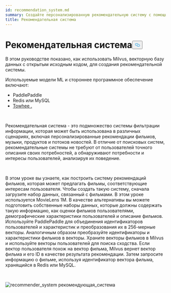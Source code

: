 ```yaml
---
id: recommendation_system.md
summary: Создайте персонализированную рекомендательную систему с помощью Milvus.
title: Рекомендательная система
---
```

<h1 id="Recommender-System" class="common-anchor-header">Рекомендательная система<button data-href="#Recommender-System" class="anchor-icon" translate="no">
      <svg translate="no"
        aria-hidden="true"
        focusable="false"
        height="20"
        version="1.1"
        viewBox="0 0 16 16"
        width="16"
      >
        <path
          fill="#0092E4"
          fill-rule="evenodd"
          d="M4 9h1v1H4c-1.5 0-3-1.69-3-3.5S2.55 3 4 3h4c1.45 0 3 1.69 3 3.5 0 1.41-.91 2.72-2 3.25V8.59c.58-.45 1-1.27 1-2.09C10 5.22 8.98 4 8 4H4c-.98 0-2 1.22-2 2.5S3 9 4 9zm9-3h-1v1h1c1 0 2 1.22 2 2.5S13.98 12 13 12H9c-.98 0-2-1.22-2-2.5 0-.83.42-1.64 1-2.09V6.25c-1.09.53-2 1.84-2 3.25C6 11.31 7.55 13 9 13h4c1.45 0 3-1.69 3-3.5S14.5 6 13 6z"
        ></path>
      </svg>
    </button></h1><p>В этом руководстве показано, как использовать Milvus, векторную базу данных с открытым исходным кодом, для создания рекомендательной системы.</p>
<p>Используемые модели ML и стороннее программное обеспечение включают:</p>
<ul>
<li>PaddlePaddle</li>
<li>Redis или MySQL</li>
<li><a href="https://towhee.io/">Towhee .</a></li>
</ul>
<p></br></p>
<p>Рекомендательная система - это подмножество системы фильтрации информации, которая может быть использована в различных сценариях, включая персонализированные рекомендации фильмов, музыки, продуктов и потоков новостей. В отличие от поисковых систем, рекомендательные системы не требуют от пользователей точного описания своих потребностей, а обнаруживают потребности и интересы пользователей, анализируя их поведение.</p>
<p></br></p>
<p>В этом уроке вы узнаете, как построить систему рекомендаций фильмов, которая может предлагать фильмы, соответствующие интересам пользователя. Чтобы создать такую систему, сначала загрузите набор данных, связанный с фильмами. В этом уроке используется MovieLens 1M. В качестве альтернативы вы можете подготовить собственные наборы данных, которые должны содержать такую информацию, как оценки фильмов пользователями, демографические характеристики пользователей и описание фильмов. Используйте PaddlePaddle для объединения идентификаторов пользователей и характеристик и преобразования их в 256-мерные векторы. Аналогичным образом преобразуйте идентификаторы и характеристики фильмов в векторы. Храните векторы фильмов в Milvus и используйте векторы пользователей для поиска сходства. Если вектор пользователя похож на вектор фильма, Milvus вернет вектор фильма и его ID в качестве результата рекомендации. Затем запросите информацию о фильме, используя идентификатор вектора фильма, хранящийся в Redis или MySQL.</p>
<p></br></p>
<p>
  
   <span class="img-wrapper"> <img translate="no" src="/docs/v2.4.x/assets/recommendation_system.png" alt="recommender_system" class="doc-image" id="recommender_system" />
   </span> <span class="img-wrapper"> <span>рекомендующая_система</span> </span></p>
